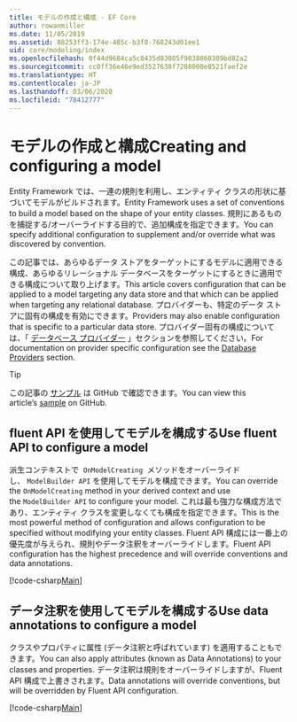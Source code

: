 ```yaml
---
title: モデルの作成と構成 - EF Core
author: rowanmiller
ms.date: 11/05/2019
ms.assetid: 88253ff3-174e-485c-b3f8-768243d01ee1
uid: core/modeling/index
ms.openlocfilehash: 0f44d9684ca5c8435d83085f9038860309bd82a2
ms.sourcegitcommit: cc0ff36e46e9ed3527638f7208000e8521faef2e
ms.translationtype: HT
ms.contentlocale: ja-JP
ms.lasthandoff: 03/06/2020
ms.locfileid: "78412777"
---
```

# <a name="creating-and-configuring-a-model"></a><span data-ttu-id="8c856-102">モデルの作成と構成</span><span class="sxs-lookup"><span data-stu-id="8c856-102">Creating and configuring a model</span></span>

<span data-ttu-id="8c856-103">Entity Framework では、一連の規則を利用し、エンティティ クラスの形状に基づいてモデルがビルドされます。</span><span class="sxs-lookup"><span data-stu-id="8c856-103">Entity Framework uses a set of conventions to build a model based on the shape of your entity classes.</span></span> <span data-ttu-id="8c856-104">規則にあるものを捕捉する/オーバーライドする目的で、追加構成を指定できます。</span><span class="sxs-lookup"><span data-stu-id="8c856-104">You can specify additional configuration to supplement and/or override what was discovered by convention.</span></span>

<span data-ttu-id="8c856-105">この記事では、あらゆるデータ ストアをターゲットにするモデルに適用できる構成、あらゆるリレーショナル データベースをターゲットにするときに適用できる構成について取り上げます。</span><span class="sxs-lookup"><span data-stu-id="8c856-105">This article covers configuration that can be applied to a model targeting any data store and that which can be applied when targeting any relational database.</span></span> <span data-ttu-id="8c856-106">プロバイダーも、特定のデータ ストアに固有の構成を有効にできます。</span><span class="sxs-lookup"><span data-stu-id="8c856-106">Providers may also enable configuration that is specific to a particular data store.</span></span> <span data-ttu-id="8c856-107">プロバイダー固有の構成については、「 [データベース プロバイダー](../providers/index.md) 」セクションを参照してください。</span><span class="sxs-lookup"><span data-stu-id="8c856-107">For documentation on provider specific configuration see the [Database Providers](../providers/index.md) section.</span></span>

> [!TIP]  
> <span data-ttu-id="8c856-108">この記事の [サンプル](https://github.com/dotnet/EntityFramework.Docs/tree/master/samples) は GitHub で確認できます。</span><span class="sxs-lookup"><span data-stu-id="8c856-108">You can view this article’s [sample](https://github.com/dotnet/EntityFramework.Docs/tree/master/samples) on GitHub.</span></span>

## <a name="use-fluent-api-to-configure-a-model"></a><span data-ttu-id="8c856-109">fluent API を使用してモデルを構成する</span><span class="sxs-lookup"><span data-stu-id="8c856-109">Use fluent API to configure a model</span></span>

<span data-ttu-id="8c856-110">派生コンテキストで  `OnModelCreating`  メソッドをオーバーライドし、 `ModelBuilder API` を使用してモデルを構成できます。</span><span class="sxs-lookup"><span data-stu-id="8c856-110">You can override the `OnModelCreating` method in your derived context and use the `ModelBuilder API` to configure your model.</span></span> <span data-ttu-id="8c856-111">これは最も強力な構成方法であり、エンティティ クラスを変更しなくても構成を指定できます。</span><span class="sxs-lookup"><span data-stu-id="8c856-111">This is the most powerful method of configuration and allows configuration to be specified without modifying your entity classes.</span></span> <span data-ttu-id="8c856-112">Fluent API 構成には一番上の優先度が与えられ、規則やデータ注釈をオーバーライドします。</span><span class="sxs-lookup"><span data-stu-id="8c856-112">Fluent API configuration has the highest precedence and will override conventions and data annotations.</span></span>

[!code-csharp[Main](../../../samples/core/Modeling/FluentAPI/Required.cs?highlight=12-14)]

## <a name="use-data-annotations-to-configure-a-model"></a><span data-ttu-id="8c856-113">データ注釈を使用してモデルを構成する</span><span class="sxs-lookup"><span data-stu-id="8c856-113">Use data annotations to configure a model</span></span>

<span data-ttu-id="8c856-114">クラスやプロパティに属性 (データ注釈と呼ばれています) を適用することもできます。</span><span class="sxs-lookup"><span data-stu-id="8c856-114">You can also apply attributes (known as Data Annotations) to your classes and properties.</span></span> <span data-ttu-id="8c856-115">データ注釈は規則をオーバーライドしますが、Fluent API 構成で上書きされます。</span><span class="sxs-lookup"><span data-stu-id="8c856-115">Data annotations will override conventions, but will be overridden by Fluent API configuration.</span></span>

[!code-csharp[Main](../../../samples/core/Modeling/DataAnnotations/Required.cs?highlight=15)]
